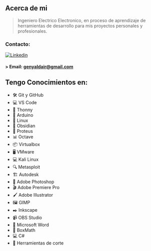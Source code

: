 ## Acerca de mi
>Ingeniero Electrico Electronico, en proceso de aprendizaje de herramientas de desarrollo para mis proyectos personales y profesionales.

### Contacto:

[![Linkedin](https://img.shields.io/badge/LinkedIn-0077B5?style=for-the-badge&logo=linkedin&logoColor=white)](https://www.linkedin.com/in/geny/)

#### > Email: genyaldair@gmail.com

## Tengo Conocimientos en:

- 🛠️ Git y GitHub
- 💻 VS Code
- 🐍 Thonny
- 🤖 Arduino
- 🐧 Linux
- 📓 Obsidian
- 🔧 Proteus
- 📊 Octave
- 📦 Virtualbox
- 🖥️ VMware
- 💻 Kali Linux
- 🔍 Metasploit
- 🏗️ Autodesk
- 🎨 Adobe Photoshop
- 🎬 Adobe Premiere Pro
- 🖌️ Adobe Illustrator
- 🖼️ GIMP
- ✒️ Inkscape
- 📹 OBS Studio
- 📄 Microsoft Word
- 📐 BoxMath
- 💻 C#
- 🔪 Herramientas de corte
<!--
**genyald/genyald** is a ✨ _special_ ✨ repository because its `README.md` (this file) appears on your GitHub profile.

Here are some ideas to get you started:

- 🔭 I’m currently working on ...
- 🌱 I’m currently learning ...
- 👯 I’m looking to collaborate on ...
- 🤔 I’m looking for help with ...
- 💬 Ask me about ...
- 📫 How to reach me: ...
- 😄 Pronouns: ...
- ⚡ Fun fact: ...
-->
